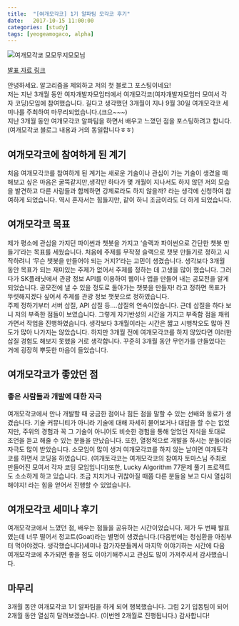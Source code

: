 ```yaml
---
title:  "[여개모각코] 1기 알파팀 모각코 후기"
date:   2017-10-15 11:00:00
categories: [study]
tags: [yeogeamogaco, alpha]
---
```


![여개모각코 모모무지모모님](https://c1.staticflickr.com/5/4496/37638208296_03d32cf743_k.jpg)

<a href="https://drive.google.com/open?id=0B8YBQNkgrC71UFZoR0J3SEVkM3c" target="_blank">발표 자료 링크</a>

안녕하세요. 알고리즘을 제외하고 저의 첫 블로그 포스팅이네요!  
저는 지난 3개월 동안 여자개발자모임터에서 여개모각코(여자개발자모임터 모여서 각자 코딩)모임에 참여했습니다. 길다고 생각했던 3개월이 지나 9월 30일 여개모각코 세미나를 주최하여 마무리되었습니다.(크으~~~)  
지난 3개월 동안 여개모각코 알파팀을 하면서 배우고 느꼈던 점을 포스팅하려고 합니다. (여개모각코 블로그 내용과 거의 동일합니다ㅎㅎ)  

## 여개모각코에 참여하게 된 계기  
처음 여개모각코를 참여하게 된 계기는 새로운 기술이나 관심이 가는 기술이 생겼을 때 해보고 싶은 마음은 굴뚝같지만,생각만 하다가 몇 개월이 지나서도 하지 않던 저의 모습을 발견하고 다른 사람들과 함께하면 강제로라도 하지 않을까? 라는 생각에 신청하여 참여하게 되었습니다. 역시 혼자서는 힘들지만, 같이 하니 조금이라도 더 하게 되었습니다.  

## 여개모각코 목표  
제가 평소에 관심을 가지던 파이썬과 챗봇을 가지고 ‘슬랙과 파이썬으로 간단한 챗봇 만들기’라는 목표를 세웠습니다. 처음에 주제를 무작정 슬랙으로 챗봇 만들기로 정하고 시작하려니 ‘무슨 챗봇을 만들어야 되는 거지?’라는 고민이 생겼습니다. 생각보다 3개월 동안 목표가 되는 재미있는 주제가 없어서 주제를 정하는 데 고생을 많이 했습니다. 그러다가 SK플래닛에서 관광 정보 API를 이용하여 웹이나 앱을 만들어 내는 공모전을 알게 되었습니다. 공모전에 낼 수 있을 정도로 돌아가는 챗봇을 만들자! 라고 정하면 목표가 뚜렷해지겠다 싶어서 주제를 관광 정보 챗봇으로 정하였습니다.  
주제 정하기부터 서버 삽질, API 삽질 등….삽질의 연속이었습니다. 근데 삽질을 하다 보니 저의 부족한 점들이 보였습니다. 그렇게 자기반성의 시간을 가지고 부족함 점을 채워가면서 작업을 진행하였습니다. 생각보다 3개월이라는 시간은 짧고 시행착오도 많아 진도가 많아 나가지는 않았습니다. 하지만 3개월 전에 여개모각코를 하지 않았다면 이러한 삽질 경험도 해보지 못했을 거로 생각합니다. 꾸준히 3개월 동안 무언가를 만들었다는 거에 굉장히 뿌듯한 마음이 들었습니다.  

## 여개모각코가 좋았던 점  
### 좋은 사람들과 개발에 대한 자극  
여개모각코에서 만나 개발할 때 궁금한 점이나 힘든 점을 말할 수 있는 선배와 동료가 생겼습니다. 기술 커뮤니티가 아니라 기술에 대해 자세히 물어보거나 대답을 할 수는 없었지만, 주위의 경험과 꼭 그 기술이 아니어도 비슷한 경험을 통해 얻었던 지식을 토대로 조언을 듣고 해줄 수 있는 분들을 만났습니다. 또한, 열정적으로 개발을 하시는 분들이라 자극도 많이 받았습니다. 소모임이 많이 생겨 여개모각코를 하지 않는 날이면 여개토각코를 하면서 코딩을 하였습니다. (여개토각코는 여개모각코의 참여자 토마스님 주최로 만들어진 모여서 각자 코딩 모임입니다)또한, Lucky Algorithm 77문제 풀기 프로젝트도 소소하게 하고 있습니다. 조금 지치거나 귀찮아질 때쯤 다른 분들을 보고 다시 열심히 해야지! 라는 힘을 얻어서 진행할 수 있었습니다.  

## 여개모각코 세미나 후기  

여개모각코에서 느꼈던 점, 배우는 점들을 공유하는 시간이었습니다. 제가 두 번째 발표였는데 너무 떨어서 정고트(Goat)라는 별명이 생겼습니다.(다음번에는 청심환을 아침부터 먹어야겠다. 생각했습니다)세미나 참가자분들께서 마지막 이야기하는 시간에 다음 여개모각코에 추가되면 좋을 점도 이야기해주시고 관심도 많이 가져주셔서 감사했습니다.  

## 마무리   
3개월 동안 여개모각코 1기 알파팀을 하게 되어 행복했습니다. 그럼 2기 입동팀이 되어 2개월 동안 열심히 달려보겠습니다. (이번엔 2개월로 진행됩니다.) 감사합니다!  
